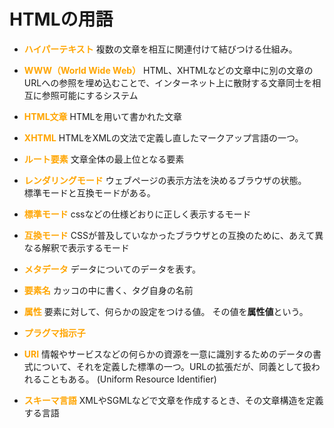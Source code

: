 # HTMLの用語

- <font color = "Orange">**ハイパーテキスト**</font>
複数の文章を相互に関連付けて結びつける仕組み。

- <font color = "Orange">**WWW（World Wide Web）**</font>
HTML、XHTMLなどの文章中に別の文章のURLへの参照を埋め込むことで、インターネット上に散財する文章同士を相互に参照可能にするシステム

- <font color = "Orange">**HTML文章**</font>
HTMLを用いて書かれた文章

- <font color = "Orange">**XHTML**</font>
HTMLをXMLの文法で定義し直したマークアップ言語の一つ。

- <font color = "Orange">**ルート要素**</font>
文章全体の最上位となる要素

- <font color = "Orange">**レンダリングモード**</font>
ウェブページの表示方法を決めるブラウザの状態。  
標準モードと互換モードがある。

- <font color = "Orange">**標準モード**</font>
cssなどの仕様どおりに正しく表示するモード

- <font color = "Orange">**互換モード**</font>
CSSが普及していなかったブラウザとの互換のために、あえて異なる解釈で表示するモード

- <font color = "Orange">**メタデータ**</font>
データについてのデータを表す。

- <font color = "Orange">**要素名**</font>
カッコの中に書く、タグ自身の名前

- <font color = "Orange">**属性**</font>
要素に対して、何らかの設定をつける値。
その値を**属性値**という。

- <font color = "Orange">**プラグマ指示子**</font>

- <font color = "Orange">**URI**</font>
情報やサービスなどの何らかの資源を一意に識別するためのデータの書式について、それを定義した標準の一つ。URLの拡張だが、同義として扱われることもある。
(Uniform Resource Identifier)

- <font color = "Orange">**スキーマ言語**</font>
XMLやSGMLなどで文章を作成するとき、その文章構造を定義する言語
